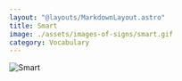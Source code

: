 ```yaml
---
layout: "@layouts/MarkdownLayout.astro"
title: Smart
image: ./assets/images-of-signs/smart.gif
category: Vocabulary
---
```


![Smart](@signs/smart.gif)
